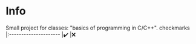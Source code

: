 # Info
Small project for  classes: "basics of programming in C/C++".
checkmarks
|:---------------------
|:heavy_check_mark:
|:x: 

